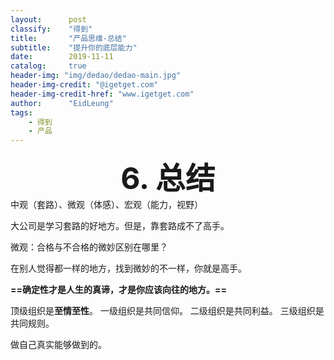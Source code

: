 ```yaml
---
layout:      post
classify:    "得到"
title:       "产品思维-总结"
subtitle:    "提升你的底层能力"
date:        2019-11-11
catalog:     true
header-img: "img/dedao/dedao-main.jpg"
header-img-credit: "@igetget.com"
header-img-credit-href: "www.igetget.com"
author:      "EidLeung"
tags:
    - 得到
    - 产品
---
```

<div align="center">
	<font size="8"><b>6. 总结</b></font>
</div>
中观（套路）、微观（体感）、宏观（能力，视野）

大公司是学习套路的好地方。但是，靠套路成不了高手。

微观：合格与不合格的微妙区别在哪里？

在别人觉得都一样的地方，找到微妙的不一样，你就是高手。

**==确定性才是人生的真谛，才是你应该向往的地方。==**

顶级组织是**至情至性**。
一级组织是共同信仰。
二级组织是共同利益。
三级组织是共同规则。

做自己真实能够做到的。

